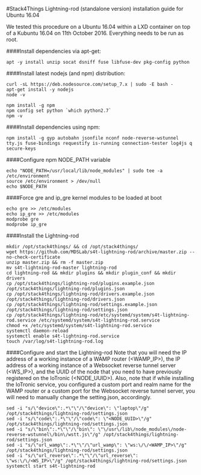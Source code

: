 #Stack4Things Lightning-rod (standalone version) installation guide for Ubuntu 16.04

We tested this procedure on a Ubuntu 16.04 within a LXD container on top of a Kubuntu 16.04 on 11th October 2016. Everything needs to be run as root.

####Install dependencies via apt-get:
```
apt -y install unzip socat dsniff fuse libfuse-dev pkg-config python
```

####Install latest nodejs (and npm) distribution:
```
curl -sL https://deb.nodesource.com/setup_7.x | sudo -E bash -
apt-get install -y nodejs
node -v

npm install -g npm
npm config set python `which python2.7`
npm -v
```

####Install dependencies using npm:
```
npm install -g gyp autobahn jsonfile nconf node-reverse-wstunnel tty.js fuse-bindings requestify is-running connection-tester log4js q secure-keys
```

####Configure npm NODE_PATH variable
```
echo "NODE_PATH=/usr/local/lib/node_modules" | sudo tee -a /etc/environment
source /etc/environment > /dev/null
echo $NODE_PATH
```

####Force gre and ip_gre kernel modules to be loaded at boot
```
echo gre >> /etc/modules
echo ip_gre >> /etc/modules
modprobe gre
modprobe ip_gre
```

####Install the Lightning-rod
```
mkdir /opt/stack4things/ && cd /opt/stack4things/
wget https://github.com/MDSLab/s4t-lightning-rod/archive/master.zip --no-check-certificate
unzip master.zip && rm -f master.zip
mv s4t-lightning-rod-master lightning-rod
cd lightning-rod && mkdir plugins && mkdir plugin_conf && mkdir drivers
cp /opt/stack4things/lightning-rod/plugins.example.json /opt/stack4things/lightning-rod/plugins.json
cp /opt/stack4things/lightning-rod/drivers.example.json /opt/stack4things/lightning-rod/drivers.json
cp /opt/stack4things/lightning-rod/settings.example.json /opt/stack4things/lightning-rod/settings.json
cp /opt/stack4things/lightning-rod/etc/systemd/system/s4t-lightning-rod.service /etc/systemd/system/s4t-lightning-rod.service
chmod +x /etc/systemd/system/s4t-lightning-rod.service
systemctl daemon-reload
systemctl enable s4t-lightning-rod.service
touch /var/log/s4t-lightning-rod.log
```

####Configure and start the Lightning-rod
Note that you will need the IP address of a working instance of a WAMP router (<WAMP_IP>), the IP address of a working instance of a Websocket reverse tunnel server (<WS_IP>), and the UUID of the node that you need to have previously registered on the IoTronic (<NODE_UUID>). Also, note that if while installing the IoTronic service, you configured a custom port and realm name for the WAMP router or a custom port for the Websocket reverse tunnel server, you will need to manually change the setting.json, accordingly. 
```
sed -i "s/\"device\":.*\"\"/\"device\": \"laptop\"/g" /opt/stack4things/lightning-rod/settings.json
sed -i "s/\"code\":.*\"\"/\"code\": \"<NODE_UUID>\"/g" /opt/stack4things/lightning-rod/settings.json
sed -i "s/\"bin\":.*\"\"/\"bin\": \"\/usr\/lib\/node_modules\/node-reverse-wstunnel\/bin\/wstt.js\"/g" /opt/stack4things/lightning-rod/settings.json
sed -i "s/\"url_wamp\":.*\"\"/\"url_wamp\": \"ws:\/\/<WAMP_IP>\"/g" /opt/stack4things/lightning-rod/settings.json
sed -i "s/\"url_reverse\":.*\"\"/\"url_reverse\": \"ws:\/\/<WS_IP>\"/g" /opt/stack4things/lightning-rod/settings.json
systemctl start s4t-lightning-rod
```
